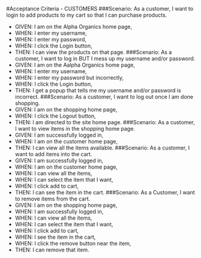 #Acceptance Criteria - CUSTOMERS
###Scenario: As a customer, I want to login to add products to my cart so that I can purchase products.
- GIVEN: I am on the Alpha Organics home page,
- WHEN: I enter my username,
- WHEN: I enter my password,
- WHEN: I click the Login button,
- THEN: I can view the products on that page.
###Scenario: As a customer, I want to log in BUT I mess up my username and/or password.
- GIVEN: I am on the Aalpha Organics home page,
- WHEN: I enter my username,
- WHEN: I enter my password but incorrectly,
- WHEN: I click the Login button,
- THEN: I get a popup that tells me my username and/or password is incorrect.
###Scenario: As a customer, I want to log out once I am done shopping.
- GIVEN: I am on the shopping home page,
- WHEN: I click the Logout button,
- THEN: I am directed to the site home page.
###Scenario: As a customer, I want to view items in the shopping home page.
- GIVEN: I am successfully logged in,
- WHEN: I am on the customer home page,
- THEN: I can view all the items available.
###Scenario: As a customer, I want to add items into the cart.
- GIVEN: I am successfully logged in,
- WHEN: I am on the customer home page,
- WHEN: I can view all the items,
- WHEN: I can select the item that I want,
- WHEN: I click add to cart,
- THEN: I can see the item in the cart.
###Scenario: As a Customer, I want to remove items from the cart.
- GIVEN: I am on  the shopping home page,
- WHEN: I am successfully logged in,
- WHEN: I can view all the items,
- WHEN: I can select the item that I want,
- WHEN: I click add to cart,
- WHEN: I see the item in the cart,
- WHEN: I click the remove button near the item,
- THEN: I can remove that item.
